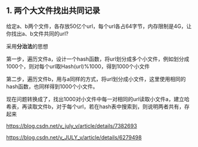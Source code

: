 ## 1. 两个大文件找出共同记录

给定a、b两个文件，各存放50亿个url，每个url各占64字节，内存限制是4G，让你找出a、b文件共同的url?

采用**分治法**的思想

第一步，遍历文件a，设计一个hash函数，将url划分成多个小文件，例如划分成1000个，则对每个url取Hash(url)%1000，得到1000个小文件

第二步，遍历文件b，用与a同样的方式，将url划分成小文件，这里使用相同的hash函数，也同样得到1000个小文件。

现在问题转换成了，找出1000对小文件中每一对相同的url读取小文件a，建立哈希表，再读取文件b，对于每个url，若在hash表中搜索到，则说明两者共有，存起来 



https://blog.csdn.net/v_july_v/article/details/7382693

https://blog.csdn.net/v_JULY_v/article/details/6279498
